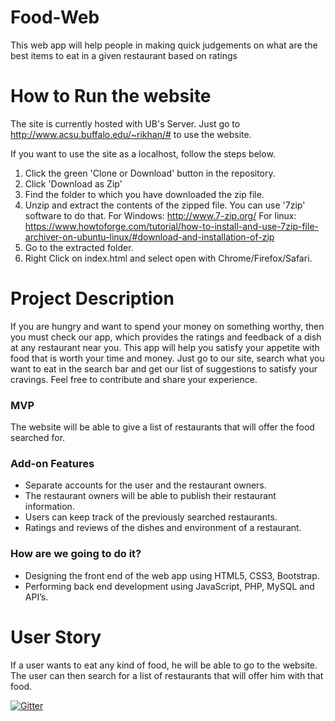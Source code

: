 # Food-Web
This web app will help people in making quick judgements on what are the best items to eat in a given restaurant based on ratings
# How to Run the website
The site is currently hosted with UB's Server. Just go to http://www.acsu.buffalo.edu/~rikhan/# to use the website.

If you want to use the site as a localhost, follow the steps below.

1. Click the green 'Clone or Download' button in the repository.
2. Click 'Download as Zip'
3. Find the folder to which you have downloaded the zip file.
4. Unzip and extract the contents of the zipped file. You can use '7zip' software to do that.
    For Windows:
    http://www.7-zip.org/
    For linux:
    https://www.howtoforge.com/tutorial/how-to-install-and-use-7zip-file-archiver-on-ubuntu-linux/#download-and-installation-of-zip
5. Go to the extracted folder. 
6. Right Click on index.html and select open with Chrome/Firefox/Safari.

# Project Description
If you are hungry and want to spend your money on something worthy, then you must check our app, which provides the ratings and feedback of a dish at any restaurant near you. This app will help you satisfy your appetite with food that is worth your time and money. Just go to our site, search what you want to eat in the search bar and get our list of suggestions to satisfy your cravings. Feel free to contribute and share your experience. 

### MVP
The website will be able to give a list of restaurants that will offer the food searched for.

### Add-on Features
- Separate accounts for the user and the restaurant owners. 
- The restaurant owners will be able to publish their restaurant information.
- Users can keep track of the previously searched restaurants.
- Ratings and reviews of the dishes and environment of a restaurant.

### How are we going to do it?
- Designing the front end of the web app using HTML5, CSS3, Bootstrap.
- Performing back end development using JavaScript, PHP, MySQL and API’s. 

# User Story
If a user wants to eat any kind of food, he will be able to go to the website. The user can then search for a list of restaurants that will offer him with that food.


[![Gitter](https://badges.gitter.im/Join%20Chat.svg)](https://gitter.im/FoodEnthusiasts/FoodEnthusiastsChatForum?utm_source=badge&utm_medium=badge&utm_campaign=pr-badge&utm_content=badge)
